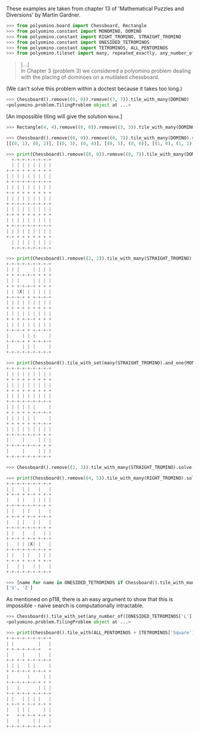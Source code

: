 These examples are taken from chapter 13 of 'Mathematical Puzzles and Diversions' by Martin Gardner.

```python
>>> from polyomino.board import Chessboard, Rectangle
>>> from polyomino.constant import MONOMINO, DOMINO
>>> from polyomino.constant import RIGHT_TROMINO, STRAIGHT_TROMINO
>>> from polyomino.constant import ONESIDED_TETROMINOS
>>> from polyomino.constant import TETROMINOS, ALL_PENTOMINOS
>>> from polyomino.tileset import many, repeated_exactly, any_number_of

```
>[...]  
>In Chapter 3 (problem 3) we considered a polyomino problem dealing with the placing of dominoes on a mutilated chessboard.

(We can't solve this problem within a doctest because it takes too long.)

```python
>>> Chessboard().remove((0, 0)).remove((7, 7)).tile_with_many(DOMINO)
<polyomino.problem.TilingProblem object at ...>

```

[An impossible tiling will give the solution `None`.]

```python
>>> Rectangle(4, 4).remove((0, 0)).remove((3, 3)).tile_with_many(DOMINO).solve()

```

```python
>>> Chessboard().remove((0, 0)).remove((0, 7)).tile_with_many(DOMINO).solve().tiling
[[(0, 1), (0, 2)], [(0, 3), (0, 4)], [(0, 5), (0, 6)], [(1, 0), (1, 1)], [(1, 2), (1, 3)], [(1, 4), (1, 5)], [(1, 6), (1, 7)], [(2, 0), (2, 1)], [(2, 2), (2, 3)], [(2, 4), (2, 5)], [(2, 6), (2, 7)], [(3, 0), (3, 1)], [(3, 2), (3, 3)], [(3, 4), (3, 5)], [(3, 6), (3, 7)], [(4, 0), (4, 1)], [(4, 2), (4, 3)], [(4, 4), (4, 5)], [(4, 6), (4, 7)], [(5, 0), (5, 1)], [(5, 2), (5, 3)], [(5, 4), (5, 5)], [(5, 6), (5, 7)], [(6, 0), (6, 1)], [(7, 0), (7, 1)], [(6, 2), (6, 3)], [(7, 2), (7, 3)], [(6, 4), (6, 5)], [(7, 4), (7, 5)], [(6, 6), (6, 7)], [(7, 6), (7, 7)]]

```

```python
>>> print(Chessboard().remove((0, 0)).remove((0, 7)).tile_with_many(DOMINO).solve().display())
  +-+-+-+-+-+-+-+
  | | | | | | | |
+-+ + + + + + + +
| | | | | | | | |
+ +-+-+-+-+-+-+-+
| | | | | | | | |
+-+ + + + + + + +
| | | | | | | | |
+ +-+-+-+-+-+-+-+
| | | | | | | | |
+-+ + + + + + + +
| | | | | | | | |
+ +-+-+-+-+-+-+-+
| | | | | | | | |
+-+ + + + + + + +
  | | | | | | | |
  +-+-+-+-+-+-+-+

```

```python
>>> print(Chessboard().remove((2, 2)).tile_with_many(STRAIGHT_TROMINO).solve().display())
+-+-+-+-+-+-+-+-+
| | |     | | | |
+ + +-+-+-+ + + +
| | |     | | | |
+ + +-+-+-+ + + +
| | |X| | | | | |
+-+-+-+ + +-+-+-+
| | | | | | | | |
+ + + + + + + + +
| | | | | | | | |
+ + + +-+-+ + + +
| | | | | | | | |
+-+-+-+ + +-+-+-+
|     | | |     |
+-+-+-+ + +-+-+-+
|     | | |     |
+-+-+-+-+-+-+-+-+

```

```python
>>> print(Chessboard().tile_with_set(many(STRAIGHT_TROMINO).and_one(MONOMINO)).solve().display())
+-+-+-+-+-+-+-+-+
| | | | | | | | |
+ + + + + + + + +
| | | | | | | | |
+ + + + + + + + +
| | | | | | | | |
+-+-+-+-+-+-+-+-+
| | | | | |     |
+ + + + + +-+-+-+
| | | | | |     |
+ + + + + +-+-+-+
| | | | | | | | |
+-+-+-+-+-+-+ + +
|     |     | | |
+-+-+-+-+-+-+ + +
|     |     | | |
+-+-+-+-+-+-+-+-+

```

```python
>>> Chessboard().remove((2, 3)).tile_with_many(STRAIGHT_TROMINO).solve()

```

```python
>>> print(Chessboard().remove((4, 5)).tile_with_many(RIGHT_TROMINO).solve().display())
+-+-+-+-+-+-+-+-+
| |   | |   |   |
+ +-+ + +-+ + +-+
|   | |   | | | |
+-+-+-+-+-+-+-+ +
| |   | |   |   |
+ +-+ + +-+ +-+-+
|   | |   | |   |
+-+-+-+-+-+-+-+ +
| |   |   |   | |
+ +-+ + +-+ +-+-+
|   | | |X| |   |
+-+-+-+-+-+-+-+ +
| |   | |   | | |
+ +-+ + +-+ + +-+
|   | |   | |   |
+-+-+-+-+-+-+-+-+

```

```python
>>> [name for name in ONESIDED_TETROMINOS if Chessboard().tile_with_many(ONESIDED_TETROMINOS[name]).solve() is None]
['S', 'Z']

```

As mentioned on p118, there is an easy argument to show that this is impossible - naive search is computationally intractable.

```python
>>> Chessboard().tile_with_set(any_number_of([ONESIDED_TETROMINOS['L'], ONESIDED_TETROMINOS['J']]).and_one(TETROMINOS['Square']))
<polyomino.problem.TilingProblem object at ...>

```

```python
>>> print(Chessboard().tile_with(ALL_PENTOMINOS + [TETROMINOS['Square']]).solve().display())
+-+-+-+-+-+-+-+-+
| |         |   |
+ +-+-+-+-+-+   +
|     |     |   |
+-+ +-+ +-+-+-+-+
| | |   | |     |
+ +-+-+-+ +-+-+ +
|       |     | |
+-+-+-+-+-+-+ + +
|   |       | | |
+-+ +-+-+ +-+-+-+
| |   | | | |   |
+ +-+ + +-+ +-+ +
|   | | |     | |
+   +-+ +-+ +-+ +
|   |     | |   |
+-+-+-+-+-+-+-+-+

```